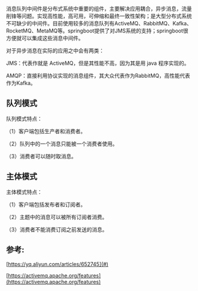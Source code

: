消息队列中间件是分布式系统中重要的组件，主要解决应用耦合，异步消息，流量削锋等问题。实现高性能，高可用，可伸缩和最终一致性架构；是大型分布式系统不可缺少的中间件。目前使用较多的消息队列有ActiveMQ、RabbitMQ、Kafka、RocketMQ、MetaMQ等。springboot提供了对JMS系统的支持；springboot很方便就可以集成这些消息中间件。

对于异步消息在实际的应用之中会有两类：

JMS：代表作就是 ActiveMQ，但是其性能不高，因为其是用 java 程序实现的。

AMQP：直接利用协议实现的消息组件，其大众代表作为RabbitMQ，高性能代表作为Kafka。

## 队列模式

队列模式特点：

（1）客户端包括生产者和消费者。

（2）队列中的一个消息只能被一个消费者使用。

（3）消费者可以随时取消息。

## 主体模式

主体模式特点：

（1）客户端包括发布者和订阅者。

（2）主题中的消息可以被所有订阅者消费。

（3）消费者不能消费订阅之前发送的消息。

## 参考:

[https://yq.aliyun.com/articles/652745](#)

[https://activemq.apache.org/features](https://activemq.apache.org/features)

